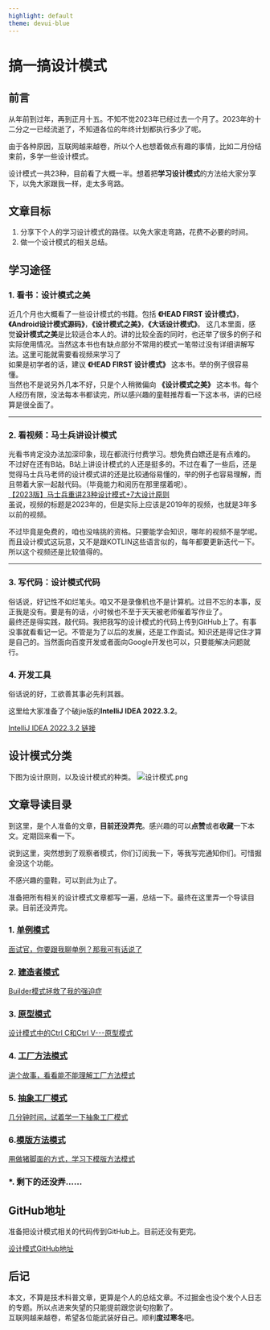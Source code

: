 ```yaml
---
highlight: default
theme: devui-blue
---
```


# 搞一搞设计模式
## 前言
从年前到过年，再到正月十五。不知不觉2023年已经过去一个月了。2023年的十二分之一已经流逝了，不知道各位的年终计划都执行多少了呢。<br>

由于各种原因，互联网越来越卷，所以个人也想着做点有趣的事情，比如二月份结束前，多学一些设计模式。<br>

设计模式一共23种，目前看了大概一半。想着把**学习设计模式**的方法给大家分享下，以免大家跟我一样，走太多弯路。

## 文章目标
1. 分享下个人的学习设计模式的路径。以免大家走弯路，花费不必要的时间。
2. 做一个设计模式的相关总结。

## 学习途径
### 1. 看书：设计模式之美
近几个月也大概看了一些设计模式的书籍。包括 **《HEAD FIRST 设计模式》**，**《Android设计模式源码》**，**《设计模式之美》**，**《大话设计模式》**。
这几本里面，感觉**设计模式之美**是比较适合本人的。讲的比较全面的同时，也还举了很多的例子和实际使用情况。当然这本书也有缺点部分不常用的模式一笔带过没有详细讲解写法。这里可能就需要看视频来学习了<br>
如果是初学者的话，建议 **《HEAD FIRST 设计模式》** 这本书。举的例子很容易懂。<br>
当然也不是说另外几本不好，只是个人稍微偏向 **《设计模式之美》** 这本书。每个人经历有限，没法每本书都读完，所以感兴趣的童鞋推荐看一下这本书，讲的已经算是很全面了。

---
### 2. 看视频：马士兵讲设计模式
光看书肯定没办法加深印象，现在都流行付费学习。想免费白嫖还是有点难的。<br>
不过好在还有B站。B站上讲设计模式的人还是挺多的。不过在看了一些后，还是觉得马士兵马老师的设计模式讲的还是比较通俗易懂的，举的例子也容易理解，而且带着大家一起敲代码。（毕竟能力和阅历在那里摆着呢）。<BR>[【2023版】马士兵重讲23种设计模式+7大设计原则](https://www.bilibili.com/video/BV1G44y1R7nv/?spm_id_from=333.337.search-card.all.click)<BR>
虽说，视频的标题是2023年的，但是实际上应该是2019年的视频，也就是3年多以前的视频。<BR>

不过毕竟是免费的，咱也没啥挑的资格。只要能学会知识，哪年的视频不是学呢。而且设计模式这玩意，又不是跟KOTLIN这些语言似的，每年都要更新迭代一下。所以这个视频还是比较值得的。

---
### 3. 写代码：设计模式代码
俗话说，好记性不如烂笔头。咱又不是录像机也不是计算机。过目不忘的本事，反正我是没有。要是有的话，小时候也不至于天天被老师催着写作业了。<BR>
最终还是得实践，敲代码。我把我写的设计模式的代码上传到GitHub上了。有事没事就看看记一记。不管是为了以后的发展，还是工作面试。知识还是得记住才算是自己的。当然面向百度开发或者面向Google开发也可以，只要能解决问题就行。<br>

### 4. 开发工具
俗话说的好，工欲善其事必先利其器。<BR>

这里给大家准备了个破jie版的**IntelliJ IDEA 2022.3.2**。

[IntelliJ IDEA 2022.3.2 链接](https://pan.baidu.com/s/1EDiPEu5Zo_uy2XEZzEGUzQ?pwd=1xrn)

## 设计模式分类
下图为设计原则，以及设计模式的种类。
![设计模式.png](https://p1-juejin.byteimg.com/tos-cn-i-k3u1fbpfcp/f359fd20608a46e6aeb2900ff32568f8~tplv-k3u1fbpfcp-watermark.image?)

## 文章导读目录

到这里，是个人准备的文章，**目前还没弄完**。感兴趣的可以**点赞**或者**收藏**一下本文。定期回来看一下。

说到这里，突然想到了观察者模式，你们订阅我一下，等我写完通知你们。可惜掘金没这个功能。

不感兴趣的童鞋，可以到此为止了。

准备把所有相关的设计模式文章都写一遍，总结一下。最终在这里弄一个导读目录。目前还没弄完。

### 1. [单例模式](src/single)

[面试官，你要跟我聊单例？那我可有话说了](https://juejin.cn/post/7182998457869664316)

### 2. [建造者模式](src/builder)

[Builder模式拯救了我的强迫症](https://juejin.cn/post/7197326179934191676)

### 3. [原型模式](src/state)

[设计模式中的Ctrl C和Ctrl V---原型模式](https://juejin.cn/post/7197338006549872695)

### 4. [工厂方法模式](src/factory/method)

[讲个故事，看看能不能理解工厂方法模式](https://juejin.cn/post/7197813134991491132)

### 5. [抽象工厂模式](src/factory/abstraction)

[几分钟时间，试着学一下抽象工厂模式](https://juejin.cn/post/7200297595473395773)

### 6.[模版方法模式](src/templatemethod)

[用做猪脚面的方式，学习下模版方法模式](https://juejin.cn/post/7199297355748343863)

### *. 剩下的还没弄......

## GitHub地址

准备把设计模式相关的代码传到GitHub上。目前还没有更完。

[设计模式GitHub地址](https://github.com/13046434521/DesignPattern.git)

## 后记
本文，不算是技术科普文章，更算是个人的总结文章。不过掘金也没个发个人日志的专题。所以点进来失望的只能提前跟您说句抱歉了。<br>
互联网越来越卷，希望各位能武装好自己。顺利**度过寒冬**吧。

